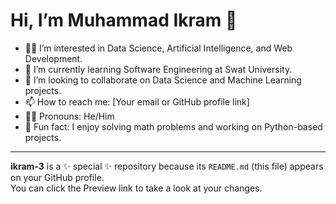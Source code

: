 # Hi, I’m Muhammad Ikram 👋

- 👨‍💻 I’m interested in Data Science, Artificial Intelligence, and Web Development.
- 🌱 I’m currently learning Software Engineering at Swat University.
- 🤝 I’m looking to collaborate on Data Science and Machine Learning projects.
- 📫 How to reach me: [Your email or GitHub profile link]
- 🧑‍🎓 Pronouns: He/Him
- 🌟 Fun fact: I enjoy solving math problems and working on Python-based projects.

---

**ikram-3** is a ✨ special ✨ repository because its `README.md` (this file) appears on your GitHub profile.  
You can click the Preview link to take a look at your changes.
